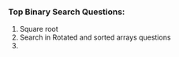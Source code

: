 ### Top Binary Search Questions: 
1. Square root 
2. Search in Rotated and sorted arrays questions
3. 